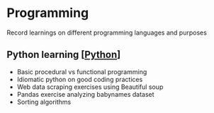 # Programming

Record learnings on different programming languages and purposes

## Python learning [[Python]((http://jchen0529.github.io/programming/python))]

- Basic procedural vs functional programming
- Idiomatic python on good coding practices
- Web data scraping exercises using Beautiful soup
- Pandas exercise analyzing babynames dataset
- Sorting algorithms

